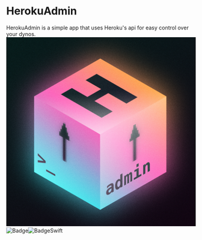 # HerokuAdmin
HerokuAdmin is a simple app that uses Heroku's api for easy control over your dynos.
![AppIcon](HerokuAdmin-icon.png)
![Badge](https://img.shields.io/badge/iOS-000000?style=for-the-badge&logo=ios&logoColor=white)![BadgeSwift](https://img.shields.io/badge/Swift-FA7343?style=for-the-badge&logo=swift&logoColor=white)
